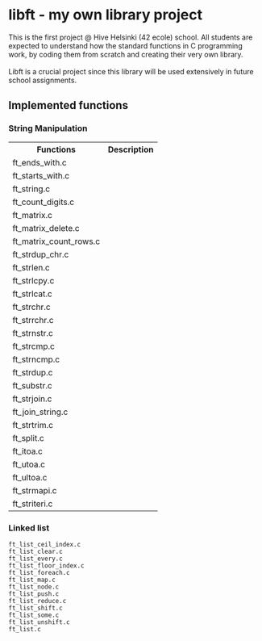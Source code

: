 # libft - my own library project

This is the first project @ Hive Helsinki (42 ecole) school.
All students are expected to understand how the standard functions in C programming work, by coding them from scratch and creating their very own library.<br /><br />
Libft is a crucial project since this library will be used extensively in future school assignments.<br />

## Implemented functions

### String Manipulation

<table>
	<tr>
		<th>Functions</th>
		<th>Description</th>
	</tr>
	<tr>
		<td>ft_ends_with.c</td>
		<td></td>
	</tr>
	<tr>
		<td>ft_starts_with.c</td>
		<td></td>
	</tr>
	<tr>
		<td>ft_string.c</td>
		<td></td>
	</tr>
	<tr>
		<td>ft_count_digits.c</td>
		<td></td>
	</tr>
	<tr>
		<td>ft_matrix.c</td>
		<td></td>
	</tr>
	<tr>
		<td>ft_matrix_delete.c</td>
		<td></td>
	</tr>
	<tr>
		<td>ft_matrix_count_rows.c</td>
		<td></td>
	</tr>
	<tr>
		<td>ft_strdup_chr.c</td>
		<td></td>
	</tr>
	<tr>
		<td>ft_strlen.c</td>
		<td></td>
	</tr>
	<tr>
		<td>ft_strlcpy.c</td>
		<td></td>
	</tr>
	<tr>
		<td>ft_strlcat.c</td>
		<td></td>
	</tr>
	<tr>
		<td>ft_strchr.c</td>
		<td></td>
	</tr>
	<tr>
		<td>ft_strrchr.c</td>
		<td></td>
	</tr>
	<tr>
		<td>ft_strnstr.c</td>
		<td></td>
	</tr>
	<tr>
		<td>ft_strcmp.c</td>
		<td></td>
	</tr>
	<tr>
		<td>ft_strncmp.c</td>
		<td></td>
	</tr>
	<tr>
		<td>ft_strdup.c</td>
		<td></td>
	</tr>
	<tr>
		<td>ft_substr.c</td>
		<td></td>
	</tr>
	<tr>
		<td>ft_strjoin.c</td>
		<td></td>
	</tr>
	<tr>
		<td>ft_join_string.c</td>
		<td></td>
	</tr>
	<tr>
		<td>ft_strtrim.c</td>
		<td></td>
	</tr>
	<tr>
		<td>ft_split.c</td>
		<td></td>
	</tr>
	<tr>
		<td>ft_itoa.c</td>
		<td></td>
	</tr>
	<tr>
		<td>ft_utoa.c</td>
		<td></td>
	</tr>
	<tr>
		<td>ft_ultoa.c</td>
		<td></td>
	</tr>
	<tr>
		<td>ft_strmapi.c</td>
		<td></td>
	</tr>
	<tr>
		<td>ft_striteri.c</td>
		<td></td>
	</tr>

</table>

### Linked list
```
ft_list_ceil_index.c
ft_list_clear.c
ft_list_every.c
ft_list_floor_index.c
ft_list_foreach.c
ft_list_map.c
ft_list_node.c
ft_list_push.c
ft_list_reduce.c
ft_list_shift.c
ft_list_some.c
ft_list_unshift.c
ft_list.c
```
